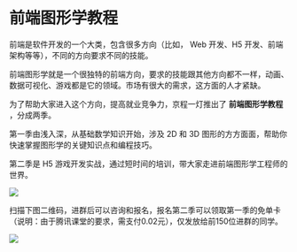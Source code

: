 # 前端图形学教程

前端是软件开发的一个大类，包含很多方向（比如， Web 开发、H5 开发、前端架构等等），不同的方向要求不同的技能。

前端图形学就是一个很独特的前端方向，要求的技能跟其他方向都不一样，动画、数据可视化、游戏都是它的领域。市场有很大的需求，这方面的人才紧缺。

为了帮助大家进入这个方向，提高就业竞争力，京程一灯推出了 **前端图形学教程** ，分成两季。

第一季由浅入深，从基础数学知识开始，涉及 2D 和 3D 图形的方方面面，帮助你快速掌握图形学的关键知识点和编程技巧。

第二季是 H5 游戏开发实战，通过短时间的培训，带大家走进前端图形学工程师的世界。

![](https://www.wangbase.com/blogimg/asset/202007/bg2020072904.jpg)

扫描下图二维码，进群后可以咨询和报名，报名第二季可以领取第一季的免单卡（说明：由于腾讯课堂的要求，需支付0.02元），仅发放给前150位进群的同学。

![](https://www.wangbase.com/blogimg/asset/202007/bg2020072905.jpg)
